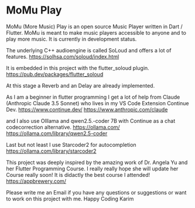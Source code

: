 # MoMu Play
MoMu (More Music) Play is an open source Music Player written in Dart / Flutter. 
MoMu is meant to make music players accessible to anyone and to play more music. It is currently in development status. 
 
The underlying C++ audioengine is called SoLoud and offers a lot of features. 
https://solhsa.com/soloud/index.html

It is embedded in this project with the flutter_soloud plugin.
https://pub.dev/packages/flutter_soloud

At this stage a Reverb and an Delay are already implemented. 

As I am a beginner in flutter programming I get a lot of help from Claude (Anthropic Claude 3.5 Sonnet) who lives in my VS Code Extension Continue Dev.
https://www.continue.dev/
https://www.anthropic.com/claude

and I also use Olllama and qwen2.5.-coder 7B with Continue as a chat codecorrection alternative. 
https://ollama.com/
https://ollama.com/library/qwen2.5-coder

Last but not least I use Starcoder2 for autocompletion
https://ollama.com/library/starcoder2

This project was deeply inspired by the amazing work of Dr. Angela Yu and her Flutter Programming Course. I really really hope she will update her Course really soon! It is didactly the best course I attended!
https://appbrewery.com/


Please write me an Email if you have any questions or suggestions or want to work on this project with me. 
Happy Coding
Karim  


